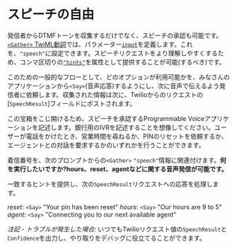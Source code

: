 # スピーチの自由

発信者からDTMFトーンを収集するだけでなく、スピーチの承認も可能です。[`<Gather>` TwiML動詞](https://www.twilio.com/docs/voice/twiml/gather)では、パラメーター[`input`](https://www.twilio.com/docs/voice/twiml/gather#input)を定義します。これを、`"speech"`に設定できます。スピーチリクエストをより理解しやすくするため、コンマ区切りの[`"hints"`](https://www.twilio.com/docs/voice/twiml/gather#hints)を属性として提供することが可能(するべき)です。

このための一般的なフローとして、どのオプションが利用可能かを、みなさんのアプリケーションから`<Say>`(音声応答)するようにし、次に音声で伝えるよう発信者に依頼します。収集された情報は次に、Twilioからのリクエストの[`SpeechResult`]フィールドにポストされます。

この宝箱をこじ開けるため、スピーチを承認するProgrammable Voiceアプリケーションを記述します。銀行用のIVRを記述することを想像してください。ユーザーが電話をかけたとき、営業時間を尋ねるか、PINのリセットを依頼するか、エージェントとの対話を要求するかのいずれかを行うことができます。

着信番号を、次のプロンプトからの`<Gather>`&nbsp;`"speech"`情報に関連付けます。**何を実行したいですか?hours、reset、agentなどに関する音声発信が可能です。**

一致するヒントを提供し、次の`SpeechResult`リクエストへの応答を処理します。

_reset_: `<Say>` "Your pin has been reset" _hours_: `<Say>` "Our hours are 9 to 5" _agent_: `<Say>` "Connecting you to our next available agent"

_注記 - トラブルが発生した場合:_ いつでもTwilioリクエスト値の`SpeechResult`と`Confidence`を出力し、やり取りをデバッグに役立てることができます。